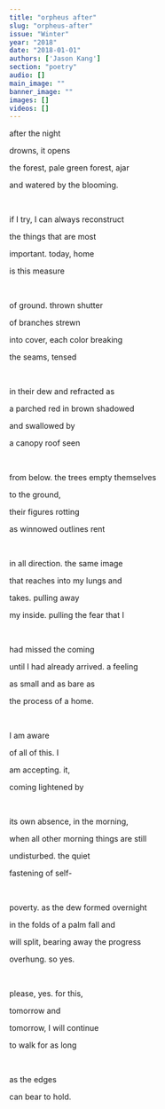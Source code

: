 ```yaml
---
title: "orpheus after"
slug: "orpheus-after"
issue: "Winter"
year: "2018"
date: "2018-01-01"
authors: ['Jason Kang']
section: "poetry"
audio: []
main_image: ""
banner_image: ""
images: []
videos: []
---
```

after the night

 drowns, it opens 

 the forest, pale green forest, ajar

 and watered by the blooming.

  

 if I try, I can always reconstruct

 the things that are most 

 important. today, home 

 is this measure 

  

 of ground. thrown shutter 

 of branches strewn 

 into cover, each color breaking 

 the seams, tensed

  

 in their dew and refracted as 

 a parched red in brown shadowed 

 and swallowed by 

 a canopy roof seen

  

 from below. the trees empty themselves

 to the ground, 

 their figures rotting 

 as winnowed outlines rent

  

 in all direction. the same image

 that reaches into my lungs and 

 takes. pulling away

 my inside. pulling the fear that I

  

 had missed the coming

 until I had already arrived. a feeling 

 as small and as bare as

 the process of a home. 

  

 I am aware 

 of all of this. I 

 am accepting. it,

 coming lightened by

  

 its own absence, in the morning, 

 when all other morning things are still

 undisturbed. the quiet

 fastening of self-

  

 poverty. as the dew formed overnight

 in the folds of a palm fall and 

 will split, bearing away the progress

 overhung. so yes.

  

 please, yes. for this, 

 tomorrow and 

 tomorrow, I will continue 

 to walk for as long

  

 as the edges 

 can bear to hold.

